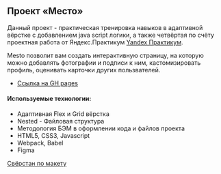 ## Проект «Место»

Данный проект - практическая тренировка навыков в адаптивной вёрстке с добавлением java script логики, а также четвёртая по счёту проектная работа от Яндекс.Практикум
[Yandex Практикум](https://praktikum.yandex.ru/web/ "Курс Веб-разработчик").

Mesto позволит вам создать интерактивную страницу, на которую можно добавлять фотографии и подписи к ним, кастомизировать профиль, оценивать карточки других пользвателей.

* [Ссылка на GH pages](https://alex-schlecht.github.io/mesto/)

#### Используемые технологии:
* Адаптивная Flex и Grid вёрстка
* Nested - Файловая структура
* Методология БЭМ в оформлении кода и файлов проекта
* HTML5, CSS3, Javascript
* Webpack, Babel
* Figma

[Свёрстан по макету](https://www.figma.com/file/bjyvbKKJN2naO0ucURl2Z0/JavaScript.-Sprint-5?node-id=0%3A1)